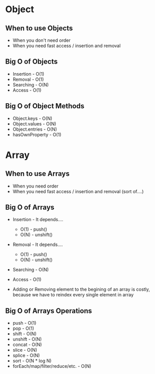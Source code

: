 # Object

## When to use Objects
* When you don't need order
* When you need fast access / insertion and removal

## Big O of Objects
* Insertion -   O(1)
* Removal -   O(1)
* Searching -   O(N)
* Access -   O(1)

## Big O of Object Methods
* Object.keys -   O(N)
* Object.values -   O(N)
* Object.entries -   O(N)
* hasOwnProperty -   O(1)

# Array

## When to use Arrays
* When you need order
* When you need fast access / insertion and removal (sort of....)

## Big O of Arrays
* Insertion -   It depends....

    * O(1) - push()
    * O(N) - unshift()

* Removal -   It depends....

    * O(1) - push()
    * O(N) - unshift()

* Searching -   O(N)
* Access -   O(1)

* Adding or Removing element to the begining of an array is costly, because we have to reindex every single element in array

## Big O of Arrays Operations
* push -   O(1)
* pop -   O(1)
* shift -   O(N)
* unshift -   O(N)
* concat -   O(N)
* slice -   O(N)
* splice -   O(N)
* sort -   O(N * log N)
* forEach/map/filter/reduce/etc. -   O(N)